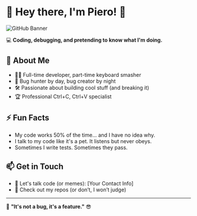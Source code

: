 # 🚀 Hey there, I'm Piero! 👋  

![GitHub Banner](https://media.giphy.com/media/QTfX9Ejfra3ZmNxh6B/giphy.gif)  

💻 **Coding, debugging, and pretending to know what I'm doing.**  

## 📌 About Me  

- 🧑‍💻 Full-time developer, part-time keyboard smasher  
- 🐛 Bug hunter by day, bug creator by night  
- 🛠️ Passionate about building cool stuff (and breaking it)  
- 🏆 Professional Ctrl+C, Ctrl+V specialist  

## ⚡ Fun Facts  

- My code works 50% of the time... and I have no idea why.  
- I talk to my code like it's a pet. It listens but never obeys.  
- Sometimes I write tests. Sometimes they pass.  

## 📫 Get in Touch  

- 💬 Let's talk code (or memes): [Your Contact Info]  
- 🐙 Check out my repos (or don’t, I won’t judge)  

---

🚀 **"It's not a bug, it's a feature."** 😎
